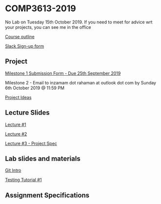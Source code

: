 # COMP3613-2019


No Lab on Tuesday 15th October 2019. If you need to meet for advice wrt your projects, you can see me in the office

[Course outline](https://github.com/InzamamRahaman/COMP3613-2019/blob/master/course_admin/COMP3613-Course-Outline.pdf)

[Slack Sign-up form](https://docs.google.com/forms/d/e/1FAIpQLSehpVHHpV_HjT4nB5eN4Pc5tex_BJ1tH0z4QzdamOSy26MO2A/viewform)

## Project 

[Milestone 1 Submission Form - Due 25th September 2019](https://docs.google.com/forms/d/e/1FAIpQLSfWOxyvL25Vw5SJyPuKFMLPmDf54i4dOKL9YvqQ866jICkHuw/viewform)

Milestone 2 - Email to inzamam dot rahaman at outlook dot com by Sunday 6th October 2019 @ 11:59 PM

[Project Ideas](https://github.com/InzamamRahaman/COMP3613-2019/blob/master/course_admin/TTMet%20Projects.pdf)

## Lecture Slides
[Lecture #1](https://github.com/InzamamRahaman/COMP3613-2019/blob/master/lectures/COMP3613-Lecture-1-Introduction%20to%20Software%20Engineering.pdf)

[Lecture #2](https://github.com/InzamamRahaman/COMP3613-2019/blob/master/lectures/COMP3613%20-%20Lecture%202.pdf)

[Lecture #3 - Project Spec](https://github.com/InzamamRahaman/COMP3613-2019/blob/master/lectures/COMP3613-Lecture%203-Project%20Spec.pdf)

## Lab slides and materials
[Git Intro](https://courses.cs.washington.edu/courses/cse403/13au/lectures/git.ppt.pdf)

[Testing Tutorial #1](https://github.com/InzamamRahaman/COMP3613-2019/blob/master/tutorials%20and%20auxiilary%20material/COMP3613-UnitTesting-Lab.pdf)

## Assignment Specifications

